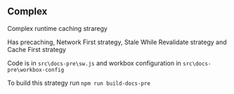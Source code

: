 ## Complex 

Complex runtime caching straregy

Has precaching, Network First strategy, Stale While Revalidate strategy and Cache First strategy

Code is in `src\docs-pre\sw.js` and workbox configuration in `src\docs-pre\workbox-config`

To build this strategy run `npm run build-docs-pre`